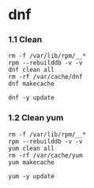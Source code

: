# dnf

### 1.1 Clean

    rm -f /var/lib/rpm/__*
    rpm --rebuilddb -v -v
    dnf clean all
    rm -rf /var/cache/dnf
    dnf makecache
    
    dnf -y update
            
### 1.2 Clean yum

    rm -f /var/lib/rpm/__*
    rpm --rebuilddb -v -v
    yum clean all
    rm -rf /var/cache/yum
    yum makecache
    
    yum -y update
